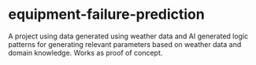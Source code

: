 # equipment-failure-prediction
A project using data generated using weather data and AI generated logic patterns for generating relevant parameters based on weather data and domain knowledge. Works as proof of concept.
